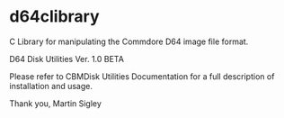 # d64clibrary
C Library for manipulating the Commdore D64 image file format.

D64 Disk Utilities Ver. 1.0 BETA

Please refer to CBMDisk Utilities Documentation for  a full description of installation and usage.

Thank you,
Martin Sigley
